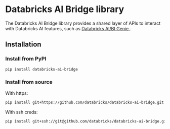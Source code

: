# Databricks AI Bridge library

The Databricks AI Bridge library provides a shared layer of APIs to interact with Databricks AI features, such as [Databricks AI/BI Genie ](https://www.databricks.com/product/ai-bi/genie).

## Installation

### Install from PyPI
```sh
pip install databricks-ai-bridge
```

### Install from source

With https:

```sh
pip install git+https://github.com/databricks/databricks-ai-bridge.git
```

With ssh creds:

```sh
pip install git+ssh://git@github.com/databricks/databricks-ai-bridge.git
```

